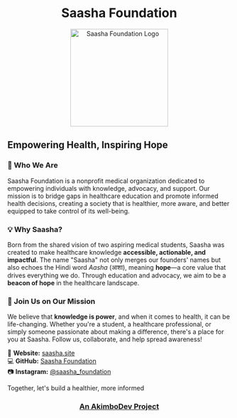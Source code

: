<h1 align="center">
  Saasha Foundation
</h1>

<p align="center">
  <img src="https://instagram.fpnq7-6.fna.fbcdn.net/v/t51.29350-15/467656066_1731366561051011_1667532797735872536_n.jpg?stp=dst-jpg_e35_tt6&efg=eyJ2ZW5jb2RlX3RhZyI6ImltYWdlX3VybGdlbi45Nzd4OTc3LnNkci5mMjkzNTAuZGVmYXVsdF9pbWFnZSJ9&_nc_ht=instagram.fpnq7-6.fna.fbcdn.net&_nc_cat=111&_nc_oc=Q6cZ2AFNKySNBp8qb4i62YAq3PJl7K-jDlJGCDyXJoXEfcMi3LuG9SDys9pP4RI8iEImvOiAJZlXGENloYJV1lZV4wN4&_nc_ohc=38zBfTWcEFoQ7kNvgHmXFMV&_nc_gid=952f62213eec4dc0b609d523f8f6c1c4&edm=AP4sbd4BAAAA&ccb=7-5&ig_cache_key=MzUwNTQ2MDE0NDcwOTczMzIxOA%3D%3D.3-ccb7-5&oh=00_AYDhhkhtelvPfUzSN2EB_rx0FGtkljeT-DlBXiyhT423cA&oe=67CC6187&_nc_sid=7a9f4b" alt="Saasha Foundation Logo" width="220">
</p>

## Empowering Health, Inspiring Hope  

### 🌱 Who We Are  
Saasha Foundation is a nonprofit medical organization dedicated to empowering individuals with knowledge, advocacy, and support. Our mission is to bridge gaps in healthcare education and promote informed health decisions, creating a society that is healthier, more aware, and better equipped to take control of its well-being.  

### 💡 Why Saasha?  
Born from the shared vision of two aspiring medical students, Saasha was created to make healthcare knowledge **accessible, actionable, and impactful**. The name "Saasha" not only merges our founders' names but also echoes the Hindi word *Aasha* (आशा), meaning **hope**—a core value that drives everything we do. Through education and advocacy, we aim to be a **beacon of hope** in the healthcare landscape.  

### 🚀 Join Us on Our Mission  
We believe that **knowledge is power**, and when it comes to health, it can be life-changing. Whether you're a student, a healthcare professional, or simply someone passionate about making a difference, there's a place for you at Saasha. Follow us, collaborate, and help spread awareness!  

🔗 **Website:** [saasha.site](https://saasha.site)  
💻 **GitHub:** [Saasha Foundation](https://github.com/saasha-foundation)  
📷 **Instagram:** [@saasha_foundation](https://instagram.com/saasha_foundation)  

Together, let's build a healthier, more informed 

  <a href="https://akimbodev.site">
    <h3 align="center">
      An AkimboDev Project
    </h3>
  </a>
